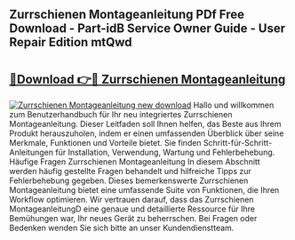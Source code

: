 ## Zurrschienen Montageanleitung PDf Free Download - Part-idB Service Owner Guide - User Repair Edition mtQwd

# <h2><a href="http://df8ahkr.blite.top/?on=Zurrschienen+Montageanleitung">🔗Download 👉🔴 Zurrschienen Montageanleitung</a></h2>

[![Zurrschienen Montageanleitung new download](https://i.imgur.com/lujVjoI.png)](http://df8ahkr.blite.top/?on=Zurrschienen+Montageanleitung)
Hallo und willkommen zum Benutzerhandbuch für Ihr neu integriertes Zurrschienen Montageanleitung. Dieser Leitfaden soll Ihnen helfen, das Beste aus Ihrem Produkt herauszuholen, indem er einen umfassenden Überblick über seine Merkmale, Funktionen und Vorteile bietet. Sie finden Schritt-für-Schritt-Anleitungen für Installation, Verwendung, Wartung und Fehlerbehebung. Häufige Fragen Zurrschienen Montageanleitung In diesem Abschnitt werden häufig gestellte Fragen behandelt und hilfreiche Tipps zur Fehlerbehebung gegeben. Dieses bemerkenswerte Zurrschienen Montageanleitung bietet eine umfassende Suite von Funktionen, die Ihren Workflow optimieren. Wir vertrauen darauf, dass das Zurrschienen MontageanleitungD eine genaue und detaillierte Ressource für Ihre Bemühungen war, Ihr neues Gerät zu beherrschen. Bei Fragen oder Bedenken wenden Sie sich bitte an unser Kundendienstteam.
